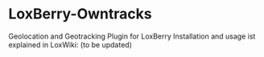 # LoxBerry-Owntracks

Geolocation and Geotracking Plugin for LoxBerry
Installation and usage ist explained in LoxWiki: (to be updated)

